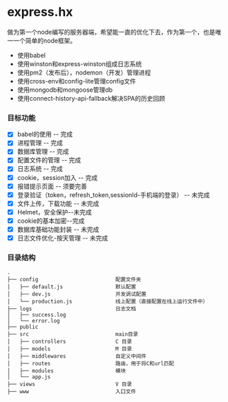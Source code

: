 # express.hx
做为第一个node编写的服务器端，希望能一直的优化下去，作为第一个，也是唯一一个简单的node框架。

- 使用babel
- 使用winston和express-winston组成日志系统
- 使用pm2（发布后），nodemon（开发）管理进程
- 使用cross-env和config-lite管理config文件
- 使用mongodb和mongoose管理db
- 使用connect-history-api-fallback解决SPA的历史回顾

### 目标功能

- [x] babel的使用 -- 完成
- [x] 进程管理 -- 完成
- [x] 数据库管理 -- 完成
- [x] 配置文件的管理 -- 完成
- [x] 日志系统 -- 完成
- [x] cookie，session加入 -- 完成
- [x] 报错提示页面 -- 须要完善
- [x] 登录验证（token，refresh_token,sessionId-手机端的登录） -- 未完成
- [x] 文件上传，下载功能 -- 未完成
- [x] Helmet，安全保护--未完成
- [x] cookie的基本加密--完成
- [x] 数据库基础功能封装 -- 未完成
- [x] 日志文件优化-按天管理 -- 未完成

### 目录结构

```
.
├── config                         配置文件夹
│   ├── default.js                 默认配置
│   ├── dev.js                     开发调试配置
│   └── production.js              线上配置（直接配置在线上运行文件中）
├── logs                           日志文档
│   ├── success.log                
│   └── error.log  
├── public
├── src                            main目录
│   ├── controllers                C 目录    
│   ├── models                     M 目录    
│   ├── middlewares                自定义中间件  
│   ├── routes                     路由，用于将C和url匹配    
│   ├── modules                    模块    
│   └── app.js                     
├── views                          V 目录
├── www                            入口文件
```
